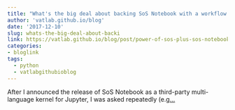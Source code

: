 ```yaml
---
title: "What's the big deal about backing SoS Notebook with a workflow engine?"
author: 'vatlab.github.io/blog'
date: '2017-12-10'
slug: whats-the-big-deal-about-backi
link: https://vatlab.github.io/blog/post/power-of-sos-plus-sos-notebook/
categories:
- bloglink
tags:
  - python
  - vatlabgithubioblog
---
```


After I announced the release of SoS Notebook as a third-party multi-language kernel for Jupyter, I was asked repeatedly (e.g[... <i class="fas fa-external-link-alt"></i>](https://vatlab.github.io/blog/post/power-of-sos-plus-sos-notebook/)

